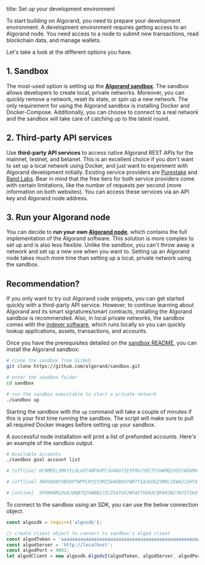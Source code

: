 title: Set up your development environment

To start building on Algorand, you need to prepare your development environment. A development environment requires getting access to an Algorand node. You need access to a node to submit new transactions, read blockchain data, and manage wallets.

Let's take a look at the different options you have.

## 1. Sandbox

The most-used option is setting up the **[Algorand sandbox](https://github.com/algorand/sandbox)**. The sandbox allows developers to create local, private networks. Moreover, you can quickly remove a network, reset its state, or spin up a new network. The only requirement for using the Algorand sandbox is installing Docker and Docker-Compose. Additionally, you can choose to connect to a real network and the sandbox will take care of catching up to the latest round.

## 2. Third-party API services

Use **third-party API services** to access native Algorand REST APIs for the mainnet, testnet, and betanet. This is an excellent choice if you don't want to set up a local network using Docker, and just want to experiment with Algorand development initially. Existing service providers are [Purestake](https://developer.purestake.io/) and [Rand Labs](https://randlabs.io/products?product=api). Bear in mind that the free tiers for both service providers come with certain limitations, like the number of requests per second (more information on both websites). You can access these services via an API key and Algorand node address.

## 3. Run your Algorand node

You can decide to **run your own [Algorand node](https://github.com/algorand/go-algorand)**, which contains the full implementation of the Algorand software. This solution is more complex to set up and is also less flexible. Unlike the sandbox, you can't throw away a network and set up a new one when you want to. Setting up an Algorand node takes much more time than setting up a local, private network using the sandbox.

## Recommendation?

If you only want to try out Algorand code snippets, you can get started quickly with a third-party API service. However, to continue learning about Algorand and its smart signatures/smart contracts, installing the Algorand sandbox is recommended. Also, in local private networks, the sandbox comes with the [indexer software](https://developer.algorand.org/docs/rest-apis/indexer/#create-publication-overlay), which runs locally so you can quickly lookup applications, assets, transactions, and accounts.

Once you have the prerequisites detailed on the [sandbox README](https://github.com/algorand/sandbox#getting-started), you can install the Algorand sandbox:

```sh
# clone the sandbox from GitHub
git clone https://github.com/algorand/sandbox.git

# enter the sandbox folder
cd sandbox

# run the sandbox executable to start a private network
./sandbox up
```

Starting the sandbox with the `up` command will take a couple of minutes if this is your first time running the sandbox. The script will make sure to pull all required Docker images before setting up your sandbox.

A successful node installation will print a list of prefunded accounts. Here's an example of the sandbox output.

```sh
# Available accounts
./sandbox goal account list

# [offline]	HCNMMIL3MKYILOLUO74NF6OPCJU4RU7IE5PX6JYBIT5YHAMQIVO5YADHMU	HCNMMIL3MKYILOLUO74NF6OPCJU4RU7IE5PX6JYBIT5YHAMQIVO5YADHMU	1000000000000000 microAlgos

# [offline]	3KHVQUNTXBFKPTWPPLRYZY3MZIW4EB6XYWRTTIA36O6ZSMRLSEWA2J2HTA	3KHVQUNTXBFKPTWPPLRYZY3MZIW4EB6XYWRTTIA36O6ZSMRLSEWA2J2HTA	4000000000000000 microAlgos

# [online]	5FRKKWRG3UAJQNB7QIOWBW2JICZS4YUF2WFAETHGN3CBM4R3N27NY3T2KQ	5FRKKWRG3UAJQNB7QIOWBW2JICZS4YUF2WFAETHGN3CBM4R3N27NY3T2KQ	4000000000000000 microAlgos
```

To connect to the sandbox using an SDK, you can use the below connection object.

```js
const algosdk = require('algosdk');

// create client object to connect to sandbox's algod client
const algodToken = 'aaaaaaaaaaaaaaaaaaaaaaaaaaaaaaaaaaaaaaaaaaaaaaaaaaaaaaaaaaaaaaaa';
const algodServer = 'http://localhost';
const algodPort = 4001;
let algodClient = new algosdk.Algodv2(algodToken, algodServer, algodPort);
```
